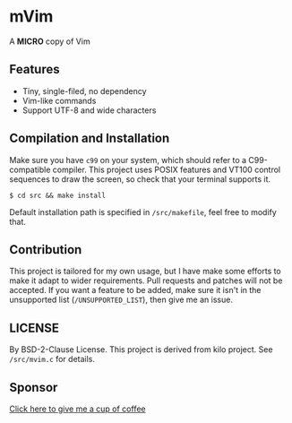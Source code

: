 # mVim

A __MICRO__ copy of Vim

## Features

- Tiny, single-filed, no dependency
- Vim-like commands
- Support UTF-8 and wide characters

## Compilation and Installation

Make sure you have ``c99`` on your system, which should refer to a
C99-compatible compiler. This project uses POSIX features and VT100 control
sequences to draw the screen, so check that your terminal supports it.

```shell
$ cd src && make install
```

Default installation path is specified in ``/src/makefile``, feel free to modify
that.

## Contribution

This project is tailored for my own usage, but I have make some efforts to make
it adapt to wider requirements. Pull requests and patches will not be accepted.
If you want a feature to be added, make sure it isn't in the unsupported list
(``/UNSUPPORTED_LIST``), then give me an issue.

## LICENSE

By BSD-2-Clause License. This project is derived from kilo project. See
``/src/mvim.c`` for details.

## Sponsor

[Click here to give me a cup of coffee](https://afdian.net/a/ziyao)
